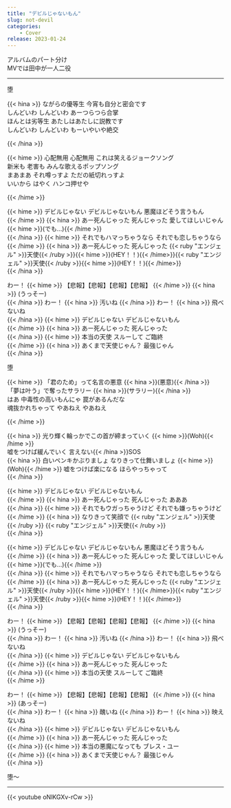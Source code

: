 ```yaml
---
title: "デビルじゃないもん"
slug: not-devil
categories:
    - Cover
release: 2023-01-24
---
```


アルバムのパート分け  
MVでは田中が一人二役

---

堕  

{{< hina >}}
ながらの優等生 今宵も自分と密会です  
しんどいわ しんどいわ あーつらつら合掌  
ほんとは劣等生 あたしはあたしに説教です  
しんどいわ しんどいわ もーいやいや絶交  

{{< /hina >}}

{{< hime >}}
心配無用 心配無用 これは笑えるジョークソング  
新米も 老害も みんな歌えるポップソング  
まあまあ それ噂っすよ ただの紙切れっすよ  
いいから はやく ハンコ押せや  

{{< /hime >}}

{{< hime >}}
デビルじゃない デビルじゃないもん 悪魔ほどそう言うもん  
{{< /hime >}}
{{< hina >}}
あー死んじゃった 死んじゃった 愛してほしいじゃん{{< hime >}}(でも…){{< /hime >}}  
{{< /hina >}}
{{< hime >}}
それでもハマっちゃうなら それでも恋しちゃうなら  
{{< /hime >}}
{{< hina >}}
あー死んじゃった 死んじゃった {{< ruby "エンジェル" >}}天使{{< /ruby >}}{{< hime >}}(HEY！！){{< /hime>}}{{< ruby "エンジェル" >}}天使{{< /ruby >}}{{< hime >}}(HEY！！){{< /hime>}}  
{{< /hina >}}

わー！ 
{{< hime >}}
【悲報】【悲報】【悲報】【悲報】
{{< /hime >}}
{{< hina >}}
(うっそー)  
{{< /hina >}}
わー！ 
{{< hina >}}
汚いね 
{{< /hina >}}
わー！ 
{{< hina >}}
飛べないね  
{{< /hina >}}
{{< hime >}}
デビルじゃない デビルじゃないもん  
{{< /hime >}}
{{< hina >}}
あー死んじゃった 死んじゃった  
{{< /hina >}}
{{< hime >}}
本当の天使 スルーして ご臨終  
{{< /hime >}}
{{< hina >}}
あくまで天使じゃん？ 最強じゃん  
{{< /hina >}}

堕  

{{< hime >}}
「君のため」って名言の悪意 {{< hina >}}(悪意){{< /hina >}}  
「夢は叶う」で奪ったサラリー {{< hina >}}(サラリー){{< /hina >}}  
はあ 中毒性の高いもんにゃ 罠があるんだな  
魂抜かれちゃって やあねえ やあねえ  

{{< /hime >}}

{{< hina >}}
光り輝く輪っかでこの首が締まっていく {{< hime >}}(Woh){{< /hime >}}  
嘘をつけば緩んでいく 言えない{{< /hina >}}SOS  
{{< hina >}}
白いペンキかぶりましょ なりきって仕舞いましょ {{< hime >}}(Woh){{< /hime >}} 
嘘をつけば楽になる ほらやっちゃって  
{{< /hina >}}

{{< hime >}}
デビルじゃない デビルじゃないもん  
{{< /hime >}}
{{< hina >}}
あー死んじゃった 死んじゃった あああ  
{{< /hina >}}
{{< hime >}}
それでもウガっちゃうけど それでも嫌っちゃうけど  
{{< /hime >}}
{{< hina >}}
なりきって笑顔で {{< ruby "エンジェル" >}}天使{{< /ruby >}} {{< ruby "エンジェル" >}}天使{{< /ruby >}}  
{{< /hina >}}

{{< hime >}}
デビルじゃない デビルじゃないもん 悪魔ほどそう言うもん  
{{< /hime >}}
{{< hina >}}
あー死んじゃった 死んじゃった 愛してほしいじゃん{{< hime >}}(でも…){{< /hime >}}  
{{< /hina >}}
{{< hime >}}
それでもハマっちゃうなら それでも恋しちゃうなら  
{{< /hime >}}
{{< hina >}}
あー死んじゃった 死んじゃった {{< ruby "エンジェル" >}}天使{{< /ruby >}}{{< hime >}}(HEY！！){{< /hime>}}{{< ruby "エンジェル" >}}天使{{< /ruby >}}{{< hime >}}(HEY！！){{< /hime>}}  
{{< /hina >}}

わー！ 
{{< hime >}}
【悲報】【悲報】【悲報】【悲報】
{{< /hime >}}
{{< hina >}}
(うっそー)  
{{< /hina >}}
わー！ 
{{< hina >}}
汚いね 
{{< /hina >}}
わー！ 
{{< hina >}}
飛べないね  
{{< /hina >}}
{{< hime >}}
デビルじゃない デビルじゃないもん  
{{< /hime >}}
{{< hina >}}
あー死んじゃった 死んじゃった  
{{< /hina >}}
{{< hime >}}
本当の天使 スルーして ご臨終  
{{< /hime >}}

わー！ 
{{< hime >}}
【悲報】【悲報】【悲報】【悲報】
{{< /hime >}}
{{< hina >}}
(あっそー)  
{{< /hina >}}
わー！ 
{{< hina >}}
醜いね 
{{< /hina >}}
わー！ 
{{< hina >}}
映えないね  
{{< /hina >}}
{{< hime >}}
デビルじゃない デビルじゃないもん  
{{< /hime >}}
{{< hina >}}
あー死んじゃった 死んじゃった  
{{< /hina >}}
{{< hime >}}
本当の悪魔になっても ブレス・ユー  
{{< /hime >}}
{{< hina >}}
あくまで天使じゃん？ 最強じゃん  
{{< /hina >}}

堕～  

---

{{< youtube oNlKGXv-rCw >}}